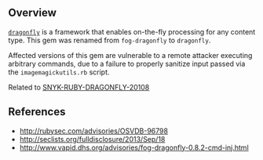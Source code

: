 ## Overview
[`dragonfly`](https://rubygems.org/gems/dragonfly) is a framework that enables on-the-fly processing for any content type. This gem was renamed from `fog-dragonfly` to `dragonfly`.

Affected versions of this gem are vulnerable to a remote attacker executing arbitrary commands, due to a failure to properly sanitize input passed via the `imagemagickutils.rb` script.

Related to [SNYK-RUBY-DRAGONFLY-20108](https://snyk.io/vuln/SNYK-RUBY-DRAGONFLY-20108)

## References
- http://rubysec.com/advisories/OSVDB-96798
- http://seclists.org/fulldisclosure/2013/Sep/18
- http://www.vapid.dhs.org/advisories/fog-dragonfly-0.8.2-cmd-inj.html
